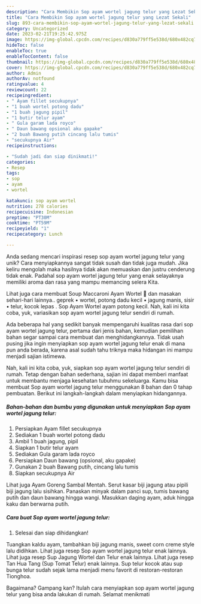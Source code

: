 ```yaml
---
description: "Cara Membikin Sop ayam wortel jagung telur yang Lezat Sekali"
title: "Cara Membikin Sop ayam wortel jagung telur yang Lezat Sekali"
slug: 893-cara-membikin-sop-ayam-wortel-jagung-telur-yang-lezat-sekali
category: Uncategorized
date: 2023-02-21T19:25:42.975Z
image: https://img-global.cpcdn.com/recipes/d830a779ff5e538d/680x482cq70/sop-ayam-wortel-jagung-telur-foto-resep-utama.jpg
hideToc: false
enableToc: true
enableTocContent: false
thumbnail: https://img-global.cpcdn.com/recipes/d830a779ff5e538d/680x482cq70/sop-ayam-wortel-jagung-telur-foto-resep-utama.jpg
cover: https://img-global.cpcdn.com/recipes/d830a779ff5e538d/680x482cq70/sop-ayam-wortel-jagung-telur-foto-resep-utama.jpg
author: Admin
authorAv: notfound
ratingvalue: 4
reviewcount: 22
recipeingredient:
- " Ayam fillet secukupnya"
- "1 buah wortel potong dadu"
- "1 buah jagung pipil"
- "1 butir telur ayam"
- " Gula garam lada royco"
- " Daun bawang opsional aku gapake"
- "2 buah Bawang putih cincang lalu tumis"
- "secukupnya Air"
recipeinstructions:

- "Sudah jadi dan siap dinikmati!"
categories:
- Resep
tags:
- sop
- ayam
- wortel

katakunci: sop ayam wortel 
nutrition: 278 calories
recipecuisine: Indonesian
preptime: "PT30M"
cooktime: "PT59M"
recipeyield: "1"
recipecategory: Lunch

---
```





Anda sedang mencari inspirasi resep sop ayam wortel jagung telur yang unik? Cara menyiapkannya sangat tidak susah dan tidak juga mudah. Jika keliru mengolah maka hasilnya tidak akan memuaskan dan justru cenderung tidak enak. Padahal sop ayam wortel jagung telur yang enak selayaknya memiliki aroma dan rasa yang mampu memancing selera Kita.





Lihat juga cara membuat Soup Maccaroni Ayam Wortel 🥰 dan masakan sehari-hari lainnya.. geprek • wortel, potong dadu kecil • jagung manis, sisir • telur, kocok lepas . Sop Ayam Wortel ayam potong kecil. Nah, kali ini kita coba, yuk, variasikan sop ayam wortel jagung telur sendiri di rumah.

Ada beberapa hal yang sedikit banyak mempengaruhi kualitas rasa dari sop ayam wortel jagung telur, pertama dari jenis bahan, kemudian pemilihan bahan segar sampai cara membuat dan menghidangkannya. Tidak usah pusing jika ingin menyiapkan sop ayam wortel jagung telur enak di mana pun anda berada, karena asal sudah tahu triknya maka hidangan ini mampu menjadi sajian istimewa.






Nah, kali ini kita coba, yuk, siapkan sop ayam wortel jagung telur sendiri di rumah. Tetap dengan bahan sederhana, sajian ini dapat memberi manfaat untuk membantu menjaga kesehatan tubuhmu sekeluarga. Kamu bisa membuat Sop ayam wortel jagung telur menggunakan 8 bahan dan 0 tahap pembuatan. Berikut ini langkah-langkah dalam menyiapkan hidangannya.

<!--inarticleads1-->

##### Bahan-bahan dan bumbu yang digunakan untuk menyiapkan Sop ayam wortel jagung telur:

1. Persiapkan  Ayam fillet secukupnya
1. Sediakan 1 buah wortel potong dadu
1. Ambil 1 buah jagung, pipil
1. Siapkan 1 butir telur ayam
1. Sediakan  Gula garam lada royco
1. Persiapkan  Daun bawang (opsional, aku gapake)
1. Gunakan 2 buah Bawang putih, cincang lalu tumis
1. Siapkan secukupnya Air


Lihat juga Ayam Goreng Sambal Mentah. Serut kasar biji jagung atau pipili biji jagung lalu sisihkan. Panaskan minyak dalam panci sup, tumis bawang putih dan daun bawang hingga wangi. Masukkan daging ayam, aduk hingga kaku dan berwarna putih. 

<!--inarticleads2-->

##### Cara buat Sop ayam wortel jagung telur:


1. Selesai dan siap dihidangkan!

Tuangkan kaldu ayam, tambahkan biji jagung manis, sweet corn creme style lalu didihkan. Lihat juga resep Sop ayam wortel jagung telur enak lainnya. Lihat juga resep Sup Jagung Wortel dan Telur enak lainnya. Lihat juga resep Tan Hua Tang (Sup Tomat Telur) enak lainnya. Sup telur kocok atau sup bunga telur sudah sejak lama menjadi menu favorit di restoran-restoran Tionghoa. 

Bagaimana? Gampang kan? Itulah cara menyiapkan sop ayam wortel jagung telur yang bisa anda lakukan di rumah. Selamat menikmati

